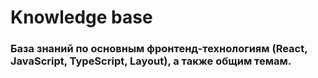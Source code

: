 # Knowledge base

### База знаний по основным фронтенд-технологиям (React, JavaScript, TypeScript, Layout), а также общим темам.
